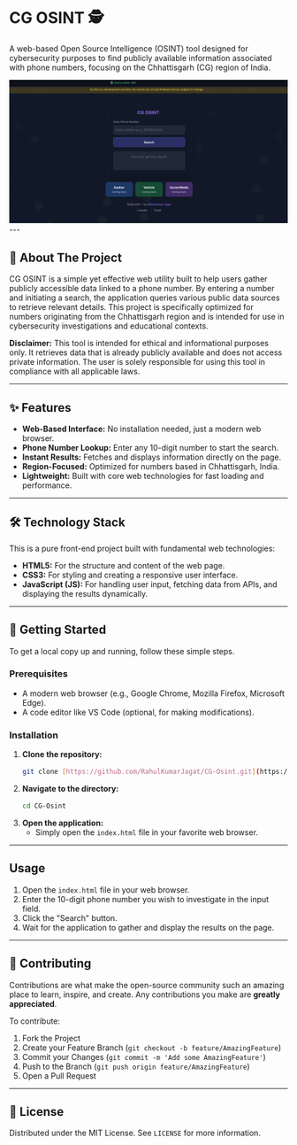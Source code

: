 # CG OSINT 🕵️

A web-based Open Source Intelligence (OSINT) tool designed for cybersecurity purposes to find publicly available information associated with phone numbers, focusing on the Chhattisgarh (CG) region of India.

![App Screenshot](cgosint.png) ---

## 📝 About The Project

CG OSINT is a simple yet effective web utility built to help users gather publicly accessible data linked to a phone number. By entering a number and initiating a search, the application queries various public data sources to retrieve relevant details. This project is specifically optimized for numbers originating from the Chhattisgarh region and is intended for use in cybersecurity investigations and educational contexts.

**Disclaimer:** This tool is intended for ethical and informational purposes only. It retrieves data that is already publicly available and does not access private information. The user is solely responsible for using this tool in compliance with all applicable laws.

---

## ✨ Features

-   **Web-Based Interface:** No installation needed, just a modern web browser.
-   **Phone Number Lookup:** Enter any 10-digit number to start the search.
-   **Instant Results:** Fetches and displays information directly on the page.
-   **Region-Focused:** Optimized for numbers based in Chhattisgarh, India.
-   **Lightweight:** Built with core web technologies for fast loading and performance.

---

## 🛠️ Technology Stack

This is a pure front-end project built with fundamental web technologies:

-   **HTML5:** For the structure and content of the web page.
-   **CSS3:** For styling and creating a responsive user interface.
-   **JavaScript (JS):** For handling user input, fetching data from APIs, and displaying the results dynamically.

---

## 🚀 Getting Started

To get a local copy up and running, follow these simple steps.

### Prerequisites

-   A modern web browser (e.g., Google Chrome, Mozilla Firefox, Microsoft Edge).
-   A code editor like VS Code (optional, for making modifications).

### Installation

1.  **Clone the repository:**
    ```sh
    git clone [https://github.com/RahulKumarJagat/CG-Osint.git](https://github.com/RahulKumarJagat/CG-Osint.git)
    ```
2.  **Navigate to the directory:**
    ```sh
    cd CG-Osint
    ```
3.  **Open the application:**
    -   Simply open the `index.html` file in your favorite web browser.

---

##  Usage

1.  Open the `index.html` file in your web browser.
2.  Enter the 10-digit phone number you wish to investigate in the input field.
3.  Click the "Search" button.
4.  Wait for the application to gather and display the results on the page.

---

## 🤝 Contributing

Contributions are what make the open-source community such an amazing place to learn, inspire, and create. Any contributions you make are **greatly appreciated**.

To contribute:
1.  Fork the Project
2.  Create your Feature Branch (`git checkout -b feature/AmazingFeature`)
3.  Commit your Changes (`git commit -m 'Add some AmazingFeature'`)
4.  Push to the Branch (`git push origin feature/AmazingFeature`)
5.  Open a Pull Request

---

## 📄 License

Distributed under the MIT License. See `LICENSE` for more information.
